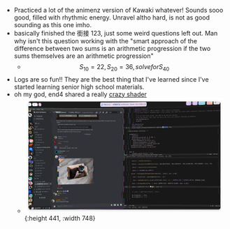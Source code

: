- Practiced a lot of the animenz version of Kawaki whatever! Sounds sooo good, filled with rhythmic energy. Unravel altho hard, is not as good sounding as this one imho.
- basically finished the 銜接 123, just some weird questions left out. Man why isn't this question working with the "smart approach of the difference between two sums is an arithmetic progression if the two sums themselves are an arithmetic progression"
	- $$S_{10}=22, S_{20}=36, solve for S_{40}$$
- Logs are so fun!! They are the best thing that I've learned since I've started learning senior high school materials.
- oh my god, end4 shared a really [crazy shader](https://cdn.discordapp.com/attachments/1088009063306100756/1088079192710713436/desktop.frag)
	- ![image.png](../assets/image_1691159516151_0.png){:height 441, :width 748}